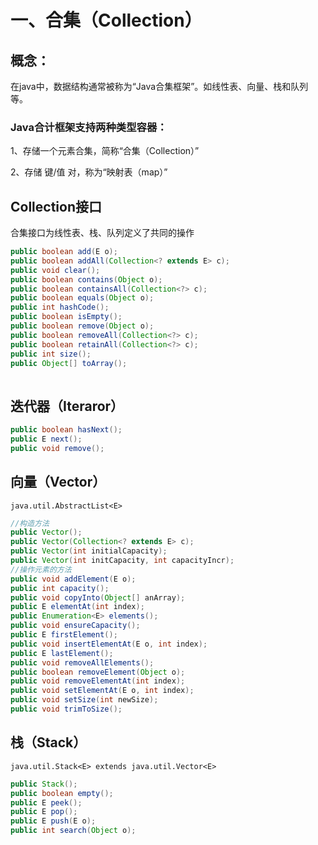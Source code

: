 # 一、合集（Collection）

## 概念：

​	在java中，数据结构通常被称为“Java合集框架”。如线性表、向量、栈和队列等。

### Java合计框架支持两种类型容器：

1、存储一个元素合集，简称“合集（Collection）”

2、存储 键/值 对，称为“映射表（map）”

## Collection接口

合集接口为线性表、栈、队列定义了共同的操作

```java
public boolean add(E o);
public boolean addAll(Collection<? extends E> c);
public void clear();
public boolean contains(Object o);
public boolean containsAll(Collection<?> c);
public boolean equals(Object o);
public int hashCode();
public boolean isEmpty();
public boolean remove(Object o);
public boolean removeAll(Collection<?> c);
public boolean retainAll(Collection<?> c);
public int size();
public Object[] toArray();
    
```

## 迭代器（Iteraror）

```java
public boolean hasNext();
public E next();
public void remove();
```



## 向量（Vector）

`java.util.AbstractList<E>`

```java
//构造方法
public Vector();
public Vector(Collection<? extends E> c);
public Vector(int initialCapacity);
public Vector(int initCapacity, int capacityIncr);
//操作元素的方法
public void addElement(E o);
public int capacity();
public void copyInto(Object[] anArray);
public E elementAt(int index);
public Enumeration<E> elements();
public void ensureCapacity();
public E firstElement();
public void insertElementAt(E o, int index);
public E lastElement();
public void removeAllElements();
public boolean removeElement(Object o);
public void removeElementAt(int index);
public void setElementAt(E o, int index);
public void setSize(int newSize);
public void trimToSize();
```

## 栈（Stack）

`java.util.Stack<E> extends java.util.Vector<E>`

```java
public Stack();
public boolean empty();
public E peek();
public E pop();
public E push(E o);
public int search(Object o);
```

